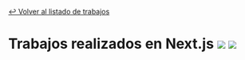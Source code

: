 [↩ Volver al listado de trabajos](https://github.com/FunkyoEnma#proyectos-realizados-y-en-proceso)

# Trabajos realizados en Next.js [![](https://img.shields.io/badge/-JavaScript-F7DF1E?logo=javascript&logoColor=white&style=flat)](Javascript.md) [![](https://img.shields.io/badge/-next.Js-000000?logo=javascript&logoColor=white&style=flat)](Next-js.md)